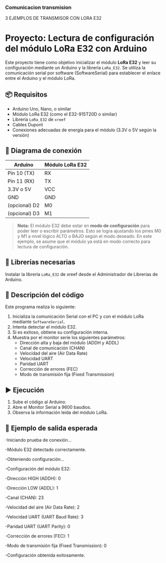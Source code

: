 ### Comunicacion transmision


3 EJEMPLOS DE TRANSMISOR CON 
LORA E32


# Proyecto: Lectura de configuración del módulo LoRa E32 con Arduino

Este proyecto tiene como objetivo inicializar el módulo **LoRa E32** y leer su configuración mediante un Arduino y la librería `LoRa_E32`. Se utiliza la comunicación serial por software (SoftwareSerial) para establecer el enlace entre el Arduino y el módulo LoRa.

## 📦 Requisitos

- Arduino Uno, Nano, o similar
- Módulo LoRa E32 (como el E32-915T20D o similar)
- Librería `LoRa_E32` de `xreef`
- Cables Dupont
- Conexiones adecuadas de energía para el módulo (3.3V o 5V según la versión)

## 🔌 Diagrama de conexión

| Arduino | Módulo LoRa E32 |
|--------|------------------|
| Pin 10 (TX) | RX |
| Pin 11 (RX) | TX |
| 3.3V o 5V    | VCC |
| GND          | GND |
| (opcional) D2 | M0 |
| (opcional) D3 | M1 |

> **Nota:** El módulo E32 debe estar en **modo de configuración** para poder leer o escribir parámetros. Esto se logra ajustando los pines M0 y M1 a nivel lógico ALTO o BAJO según el modo deseado. En este ejemplo, se asume que el módulo ya está en modo correcto para lectura de configuración.

## 🧰 Librerías necesarias

Instalar la librería `LoRa_E32` de xreef desde el Administrador de Librerías de Arduino.

## 📄 Descripción del código

Este programa realiza lo siguiente:

1. Inicializa la comunicación Serial con el PC y con el módulo LoRa mediante `SoftwareSerial`.
2. Intenta detectar el módulo E32.
3. Si es exitoso, obtiene su configuración interna.
4. Muestra por el monitor serie los siguientes parámetros:
   - Dirección alta y baja del módulo (ADDH y ADDL)
   - Canal de comunicación (CHAN)
   - Velocidad del aire (Air Data Rate)
   - Velocidad UART
   - Paridad UART
   - Corrección de errores (FEC)
   - Modo de transmisión fija (Fixed Transmission)

## ▶️ Ejecución

1. Sube el código al Arduino.
2. Abre el Monitor Serial a 9600 baudios.
3. Observa la información leída del módulo LoRa.

## 📌 Ejemplo de salida esperada
   -Iniciando prueba de conexión...
   
   -Módulo E32 detectado correctamente.
   
   -Obteniendo configuración...

-Configuración del módulo E32:


-Dirección HIGH (ADDH): 0


-Dirección LOW (ADDL): 1

-Canal (CHAN): 23

-Velocidad del aire (Air Data Rate): 2

-Velocidad UART (UART Baud Rate): 3

-Paridad UART (UART Parity): 0

-Corrección de errores (FEC): 1

-Modo de transmisión fija (Fixed Transmission): 0

-Configuración obtenida exitosamente.
